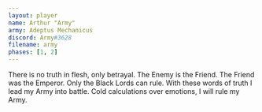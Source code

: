 ```yaml
---
layout: player
name: Arthur "Army"
army: Adeptus Mechanicus
discord: Army#3628
filename: army
phases: [1, 2]
---
```

There is no truth in flesh, only betrayal. The Enemy is the Friend. The Friend was the Emperor. Only the Black Lords can rule. With these words of truth I lead my Army into battle. Cold calculations over emotions, I will rule my Army.